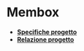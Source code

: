 # Membox

+ <b>[Specifiche progetto](https://nbviewer.jupyter.org/github/MatteoGiorgi/Membox/blob/master/membox16.pdf)</b>
+ <b>[Relazione progetto](https://nbviewer.jupyter.org/github/MatteoGiorgi/Membox/blob/master/relazione.pdf)</b>

